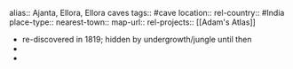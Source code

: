 alias:: Ajanta, Ellora, Ellora caves
tags:: #cave
location::
rel-country:: #India
place-type::
nearest-town::
map-url::
rel-projects:: [[Adam's Atlas]]
- re-discovered in 1819; hidden by undergrowth/jungle until then
-
-
